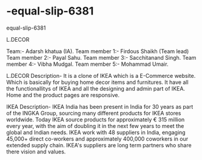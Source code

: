 # -equal-slip-6381
equal-slip-6381

L.DECOR 

Team:- Adarsh khatua (IA).
Team member 1:- Firdous Shaikh (Team lead)
Team member 2:- Payal Sahu.
Team member 3:- Sacchitanand Singh.
Team member 4:- Vibha Mudgal.
Team member 5:- Mohammad Umair.

L.DECOR Description-
It is a clone of IKEA which is a E-Commerce website. Which is basically for buying home decor items and furnitures.
It have all the functionallitys of IKEA and all the designing and admin part of IKEA.
Home and the product pages are responsive.

IKEA Description-
IKEA India has been present in India for 30 years as part of the INGKA Group, sourcing many different products for IKEA stores worldwide. Today IKEA source products for approximately € 315 million every year, with the aim of doubling it in the next few years to meet the global and Indian needs. IKEA work with 48 suppliers in India, engaging 45,000+ direct co-workers and approximately 400,000 coworkers in our extended supply chain. IKEA's suppliers are long term partners who share there vision and values.
